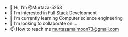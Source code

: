 - 👋 Hi, I’m @Murtaza-5253
- 👀 I’m interested in Full Stack Development
- 🌱 I’m currently learning Computer science engineering
- 💞️ I’m looking to collaborate on ...
- 📫 How to reach me murtazamaimoon73@gmail.com

<!---
Murtaza-5253/Murtaza-5253 is a ✨ special ✨ repository because its `README.md` (this file) appears on your GitHub profile.
You can click the Preview link to take a look at your changes.
--->
